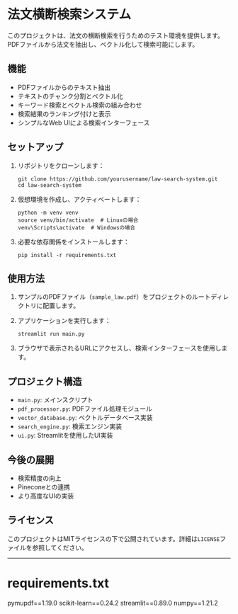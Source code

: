 # 法文横断検索システム

このプロジェクトは、法文の横断検索を行うためのテスト環境を提供します。PDFファイルから法文を抽出し、ベクトル化して検索可能にします。

## 機能

- PDFファイルからのテキスト抽出
- テキストのチャンク分割とベクトル化
- キーワード検索とベクトル検索の組み合わせ
- 検索結果のランキング付けと表示
- シンプルなWeb UIによる検索インターフェース

## セットアップ

1. リポジトリをクローンします：

   ```
   git clone https://github.com/yourusername/law-search-system.git
   cd law-search-system
   ```

2. 仮想環境を作成し、アクティベートします：

   ```
   python -m venv venv
   source venv/bin/activate  # Linuxの場合
   venv\Scripts\activate  # Windowsの場合
   ```

3. 必要な依存関係をインストールします：

   ```
   pip install -r requirements.txt
   ```

## 使用方法

1. サンプルのPDFファイル（`sample_law.pdf`）をプロジェクトのルートディレクトリに配置します。

2. アプリケーションを実行します：

   ```
   streamlit run main.py
   ```

3. ブラウザで表示されるURLにアクセスし、検索インターフェースを使用します。

## プロジェクト構造

- `main.py`: メインスクリプト
- `pdf_processor.py`: PDFファイル処理モジュール
- `vector_database.py`: ベクトルデータベース実装
- `search_engine.py`: 検索エンジン実装
- `ui.py`: Streamlitを使用したUI実装

## 今後の展開

- 検索精度の向上
- Pineconeとの連携
- より高度なUIの実装

## ライセンス

このプロジェクトはMITライセンスの下で公開されています。詳細は`LICENSE`ファイルを参照してください。

---

# requirements.txt

pymupdf==1.19.0
scikit-learn==0.24.2
streamlit==0.89.0
numpy==1.21.2
